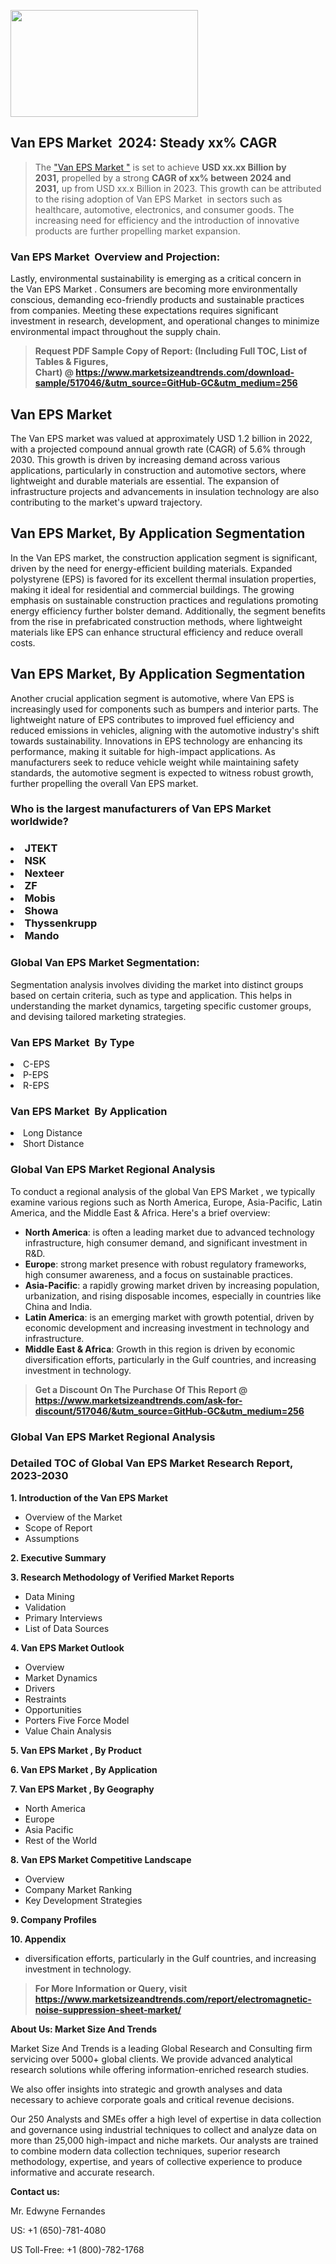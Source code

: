 <p><img class="alignnone size-medium wp-image-20088" src="https://ffe5etoiles.com/wp-content/uploads/2024/12/MST1-300x171.png" alt="" width="300" height="171" /></p><h2 id="ember46" class="ember-view reader-text-block__heading-2">Van EPS Market &nbsp;2024: Steady&nbsp;xx% CAGR</h2><blockquote id="ember47" class="ember-view reader-text-block__blockquote">The&nbsp;<a class="app-aware-link " href="https://www.marketsizeandtrends.com/download-sample/517046/&utm_source=GitHub-GC&utm_medium=256" target="_blank" data-test-app-aware-link="">"Van EPS Market "</a>&nbsp;is set to achieve&nbsp;<strong>USD&nbsp;xx.xx&nbsp;Billion by 2031,</strong>&nbsp;propelled by a strong&nbsp;<strong>CAGR of&nbsp;xx% between 2024 and 2031,</strong>&nbsp;up from USD xx.x Billion in 2023. This growth can be attributed to the rising adoption of&nbsp;Van EPS Market &nbsp;in sectors such as healthcare, automotive, electronics, and consumer goods. The increasing need for efficiency and the introduction of innovative products are further propelling market expansion.</blockquote><h3 id="ember48" class="ember-view reader-text-block__heading-3">Van EPS Market &nbsp;Overview and Projection:</h3><p id="ember49" class="ember-view reader-text-block__paragraph">Lastly, environmental sustainability is emerging as a critical concern in the&nbsp;Van EPS Market . Consumers are becoming more environmentally conscious, demanding eco-friendly products and sustainable practices from companies. Meeting these expectations requires significant investment in research, development, and operational changes to minimize environmental impact throughout the supply chain.</p><blockquote id="ember50" class="ember-view reader-text-block__blockquote"><strong>Request PDF Sample Copy of Report: (Including Full TOC, List of Tables &amp; Figures, Chart)&nbsp;@&nbsp;<strong><a href="https://www.marketsizeandtrends.com/download-sample/517046/&utm_source=GitHub-GC&utm_medium=256" target="_blank">https://www.marketsizeandtrends.com/download-sample/517046/&utm_source=GitHub-GC&utm_medium=256</a></strong></strong></blockquote><h3 class=""> <h2>Van EPS Market</h2><p>The Van EPS market was valued at approximately USD 1.2 billion in 2022, with a projected compound annual growth rate (CAGR) of 5.6% through 2030. This growth is driven by increasing demand across various applications, particularly in construction and automotive sectors, where lightweight and durable materials are essential. The expansion of infrastructure projects and advancements in insulation technology are also contributing to the market's upward trajectory.</p><h2>Van EPS Market, By Application Segmentation</h2><p>In the Van EPS market, the construction application segment is significant, driven by the need for energy-efficient building materials. Expanded polystyrene (EPS) is favored for its excellent thermal insulation properties, making it ideal for residential and commercial buildings. The growing emphasis on sustainable construction practices and regulations promoting energy efficiency further bolster demand. Additionally, the segment benefits from the rise in prefabricated construction methods, where lightweight materials like EPS can enhance structural efficiency and reduce overall costs.</p><h2>Van EPS Market, By Application Segmentation</h2><p>Another crucial application segment is automotive, where Van EPS is increasingly used for components such as bumpers and interior parts. The lightweight nature of EPS contributes to improved fuel efficiency and reduced emissions in vehicles, aligning with the automotive industry's shift towards sustainability. Innovations in EPS technology are enhancing its performance, making it suitable for high-impact applications. As manufacturers seek to reduce vehicle weight while maintaining safety standards, the automotive segment is expected to witness robust growth, further propelling the overall Van EPS market.</p></h3><h3 id="" class="">Who is the largest manufacturers of&nbsp;Van EPS Market worldwide?</h3><h3 class=""></Li><Li>JTEKT</Li><Li> NSK</Li><Li> Nexteer</Li><Li> ZF</Li><Li> Mobis</Li><Li> Showa</Li><Li> Thyssenkrupp</Li><Li> Mando</h3><h3 id="ember53" class="ember-view reader-text-block__heading-3">Global&nbsp;Van EPS Market Segmentation:</h3><p id="ember54" class="ember-view reader-text-block__paragraph">Segmentation analysis involves dividing the market into distinct groups based on certain criteria, such as type and application. This helps in understanding the market dynamics, targeting specific customer groups, and devising tailored marketing strategies.</p><h3 id="" class="">Van EPS Market &nbsp;By Type</h3><p></Li><Li>C-EPS</Li><Li> P-EPS</Li><Li> R-EPS</p><h3 id="" class="">Van EPS Market &nbsp;By Application</h3><p class=""></Li><Li>Long Distance</Li><Li> Short Distance</p><h3 id="ember62" class="ember-view reader-text-block__heading-3">Global Van EPS Market Regional Analysis</h3><p id="ember63" class="ember-view reader-text-block__paragraph">To conduct a regional analysis of the global Van EPS Market , we typically examine various regions such as North America, Europe, Asia-Pacific, Latin America, and the Middle East &amp; Africa. Here's a brief overview:</p><ul><li><strong>North America</strong>: is often a leading market due to advanced technology infrastructure, high consumer demand, and significant investment in R&amp;D.</li><li><strong>Europe</strong>: strong market presence with robust regulatory frameworks, high consumer awareness, and a focus on sustainable practices.</li><li><strong>Asia-Pacific</strong>: a rapidly growing market driven by increasing population, urbanization, and rising disposable incomes, especially in countries like China and India.</li><li><strong>Latin America</strong>: is an emerging market with growth potential, driven by economic development and increasing investment in technology and infrastructure.</li><li><strong>Middle East &amp; Africa</strong>: Growth in this region is driven by economic diversification efforts, particularly in the Gulf countries, and increasing investment in technology.</li></ul><blockquote id="ember61" class="ember-view reader-text-block__blockquote"><strong>Get a Discount On The Purchase Of This Report @ <strong><a href="https://html-cleaner.com/" target="">https://www.marketsizeandtrends.com/ask-for-discount/517046/&utm_source=GitHub-GC&utm_medium=256</a></strong></strong></blockquote><h3 id="ember62" class="ember-view reader-text-block__heading-3">Global Van EPS Market Regional Analysis</h3><h3 id="" class="">Detailed TOC of Global Van EPS Market Research Report, 2023-2030</h3><p id="" class=""><strong>1. Introduction of the Van EPS Market </strong></p><ul><li>Overview of the Market</li><li>Scope of Report</li><li>Assumptions</li></ul><p id="" class=""><strong>2. Executive Summary</strong></p><p id="" class=""><strong>3. Research Methodology of Verified Market Reports</strong></p><ul><li>Data Mining</li><li>Validation</li><li>Primary Interviews</li><li>List of Data Sources</li></ul><p id="" class=""><strong>4. Van EPS Market Outlook</strong></p><ul><li>Overview</li><li>Market Dynamics</li><li>Drivers</li><li>Restraints</li><li>Opportunities</li><li>Porters Five Force Model</li><li>Value Chain Analysis</li></ul><p id="" class=""><strong>5. Van EPS Market , By Product</strong></p><p id="" class=""><strong>6. Van EPS Market , By Application</strong></p><p id="" class=""><strong>7. Van EPS Market , By Geography</strong></p><ul><li>North America</li><li>Europe</li><li>Asia Pacific</li><li>Rest of the World</li></ul><p id="" class=""><strong>8. Van EPS Market Competitive Landscape</strong></p><ul><li>Overview</li><li>Company Market Ranking</li><li>Key Development Strategies</li></ul><p id="" class=""><strong>9. Company Profiles</strong></p><p id="" class=""><strong>10. Appendix</strong></p><ul><li>diversification efforts, particularly in the Gulf countries, and increasing investment in technology.</li></ul><blockquote id="ember65" class="ember-view reader-text-block__blockquote"><strong>For More Information or Query, visit <strong><strong><a href="https://html-cleaner.com/" target="">https://www.marketsizeandtrends.com/report/electromagnetic-noise-suppression-sheet-market/</a></strong></strong></strong></blockquote><p id="" class=""><strong>About Us: Market Size And Trends</strong></p><p id="" class="">Market Size And Trends is a leading Global Research and Consulting firm servicing over 5000+ global clients. We provide advanced analytical research solutions while offering information-enriched research studies.</p><p id="" class="">We also offer insights into strategic and growth analyses and data necessary to achieve corporate goals and critical revenue decisions.</p><p id="" class="">Our 250 Analysts and SMEs offer a high level of expertise in data collection and governance using industrial techniques to collect and analyze data on more than 25,000 high-impact and niche markets. Our analysts are trained to combine modern data collection techniques, superior research methodology, expertise, and years of collective experience to produce informative and accurate research.</p><p id="" class=""><strong>Contact us:</strong></p><p id="" class="">Mr. Edwyne Fernandes</p><p id="" class="">US: +1 (650)-781-4080</p><p id="" class="">US Toll-Free: +1 (800)-782-1768</p>
